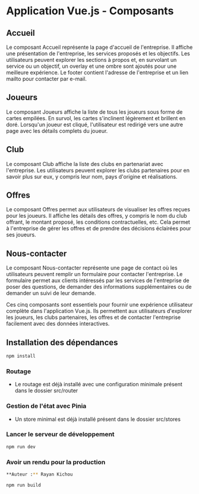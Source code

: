 # Application Vue.js - Composants

## Accueil

Le composant Accueil représente la page d'accueil de l'entreprise. Il affiche une présentation de l'entreprise, les services proposés et les objectifs. Les utilisateurs peuvent explorer les sections à propos et, en survolant un service ou un objectif, un overlay et une ombre sont ajoutés pour une meilleure expérience. Le footer contient l'adresse de l'entreprise et un lien mailto pour contacter par e-mail.

## Joueurs

Le composant Joueurs affiche la liste de tous les joueurs sous forme de cartes empilées. En survol, les cartes s'inclinent légèrement et brillent en doré. Lorsqu'un joueur est cliqué, l'utilisateur est redirigé vers une autre page avec les détails complets du joueur.

## Club

Le composant Club affiche la liste des clubs en partenariat avec l'entreprise. Les utilisateurs peuvent explorer les clubs partenaires pour en savoir plus sur eux, y compris leur nom, pays d'origine et réalisations.

## Offres

Le composant Offres permet aux utilisateurs de visualiser les offres reçues pour les joueurs. Il affiche les détails des offres, y compris le nom du club offrant, le montant proposé, les conditions contractuelles, etc. Cela permet à l'entreprise de gérer les offres et de prendre des décisions éclairées pour ses joueurs.

## Nous-contacter

Le composant Nous-contacter représente une page de contact où les utilisateurs peuvent remplir un formulaire pour contacter l'entreprise. Le formulaire permet aux clients intéressés par les services de l'entreprise de poser des questions, de demander des informations supplémentaires ou de demander un suivi de leur demande.

Ces cinq composants sont essentiels pour fournir une expérience utilisateur complète dans l'application Vue.js. Ils permettent aux utilisateurs d'explorer les joueurs, les clubs partenaires, les offres et de contacter l'entreprise facilement avec des données interactives.


## Installation des dépendances

```sh
npm install
```

### Routage

- Le routage est déjà installé avec une configuration minimale présent dans le dossier src/router

### Gestion de l'état avec Pinia

- Un store minimal est déjà installé présent dans le dossier src/stores

### Lancer le serveur de développement

```sh
npm run dev
```

### Avoir un rendu pour la production

```sh
**Auteur :** Rayan Kichou

npm run build
```
